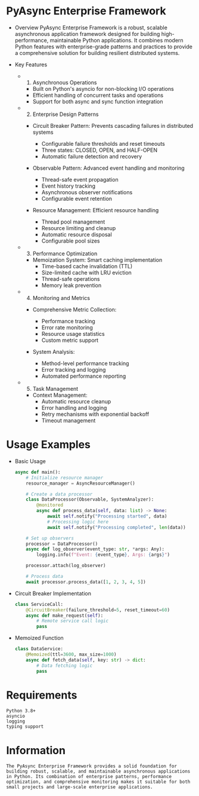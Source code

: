# PyAsync Enterprise Framework

- Overview
    PyAsync Enterprise Framework is a robust, scalable asynchronous application framework designed for building high-performance, maintainable Python applications. It combines modern Python features with enterprise-grade patterns and practices to provide a comprehensive solution for building resilient distributed systems.

- Key Features
    - 1. Asynchronous Operations
        -   Built on Python's asyncio for non-blocking I/O operations
        -   Efficient handling of concurrent tasks and operations
        -   Support for both async and sync function integration

    - 2. Enterprise Design Patterns
        -   Circuit Breaker Pattern: Prevents cascading failures in distributed systems
            -   Configurable failure thresholds and reset timeouts
            -   Three states: CLOSED, OPEN, and HALF-OPEN
            -   Automatic failure detection and recovery

        -   Observable Pattern: Advanced event handling and monitoring
            -   Thread-safe event propagation
            -   Event history tracking
            -   Asynchronous observer notifications
            -   Configurable event retention

        -   Resource Management: Efficient resource handling
            -   Thread pool management
            -   Resource limiting and cleanup
            -   Automatic resource disposal
            -   Configurable pool sizes

    - 3. Performance Optimization
        -   Memoization System: Smart caching implementation
            -   Time-based cache invalidation (TTL)
            -   Size-limited cache with LRU eviction
            -   Thread-safe operations
            -   Memory leak prevention

    - 4. Monitoring and Metrics
        -   Comprehensive Metric Collection:
            -   Performance tracking
            -   Error rate monitoring
            -   Resource usage statistics
            -   Custom metric support

        -   System Analysis:
            -   Method-level performance tracking
            -   Error tracking and logging
            -   Automated performance reporting

    - 5. Task Management
        -   Context Management:
            -   Automatic resource cleanup
            -   Error handling and logging
            -   Retry mechanisms with exponential backoff
            -   Timeout management

# Usage Examples

- Basic Usage
    ```py
    async def main():
        # Initialize resource manager
        resource_manager = AsyncResourceManager()

        # Create a data processor
        class DataProcessor(Observable, SystemAnalyzer):
            @monitored
            async def process_data(self, data: list) -> None:
                await self.notify("Processing started", data)
                # Processing logic here
                await self.notify("Processing completed", len(data))

        # Set up observers
        processor = DataProcessor()
        async def log_observer(event_type: str, *args: Any):
            logging.info(f"Event: {event_type}, Args: {args}")

        processor.attach(log_observer)

        # Process data
        await processor.process_data([1, 2, 3, 4, 5])
    ```

- Circuit Breaker Implementation
    ```py
    class ServiceCall:
        @CircuitBreaker(failure_threshold=5, reset_timeout=60)
        async def make_request(self):
            # Remote service call logic
            pass
    ```

- Memoized Function
    ```py
    class DataService:
        @Memoized(ttl=3600, max_size=1000)
        async def fetch_data(self, key: str) -> dict:
            # Data fetching logic
            pass
    ```

# Requirements

    Python 3.8+
    asyncio
    logging
    typing support

# Information
    The PyAsync Enterprise Framework provides a solid foundation for building robust, scalable, and maintainable asynchronous applications in Python. Its combination of enterprise patterns, performance optimization, and comprehensive monitoring makes it suitable for both small projects and large-scale enterprise applications.